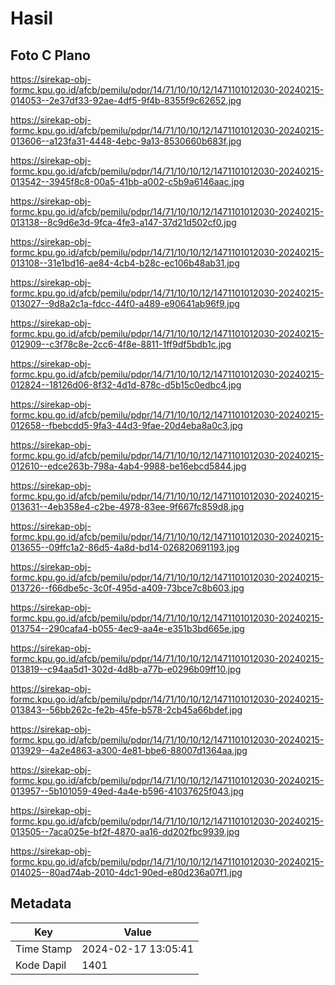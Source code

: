 # Hasil

## Foto C Plano

https://sirekap-obj-formc.kpu.go.id/afcb/pemilu/pdpr/14/71/10/10/12/1471101012030-20240215-014053--2e37df33-92ae-4df5-9f4b-8355f9c62652.jpg

https://sirekap-obj-formc.kpu.go.id/afcb/pemilu/pdpr/14/71/10/10/12/1471101012030-20240215-013606--a123fa31-4448-4ebc-9a13-8530660b683f.jpg

https://sirekap-obj-formc.kpu.go.id/afcb/pemilu/pdpr/14/71/10/10/12/1471101012030-20240215-013542--3945f8c8-00a5-41bb-a002-c5b9a6146aac.jpg

https://sirekap-obj-formc.kpu.go.id/afcb/pemilu/pdpr/14/71/10/10/12/1471101012030-20240215-013138--8c9d6e3d-9fca-4fe3-a147-37d21d502cf0.jpg

https://sirekap-obj-formc.kpu.go.id/afcb/pemilu/pdpr/14/71/10/10/12/1471101012030-20240215-013108--31e1bd16-ae84-4cb4-b28c-ec106b48ab31.jpg

https://sirekap-obj-formc.kpu.go.id/afcb/pemilu/pdpr/14/71/10/10/12/1471101012030-20240215-013027--9d8a2c1a-fdcc-44f0-a489-e90641ab96f9.jpg

https://sirekap-obj-formc.kpu.go.id/afcb/pemilu/pdpr/14/71/10/10/12/1471101012030-20240215-012909--c3f78c8e-2cc6-4f8e-8811-1ff9df5bdb1c.jpg

https://sirekap-obj-formc.kpu.go.id/afcb/pemilu/pdpr/14/71/10/10/12/1471101012030-20240215-012824--18126d06-8f32-4d1d-878c-d5b15c0edbc4.jpg

https://sirekap-obj-formc.kpu.go.id/afcb/pemilu/pdpr/14/71/10/10/12/1471101012030-20240215-012658--fbebcdd5-9fa3-44d3-9fae-20d4eba8a0c3.jpg

https://sirekap-obj-formc.kpu.go.id/afcb/pemilu/pdpr/14/71/10/10/12/1471101012030-20240215-012610--edce263b-798a-4ab4-9988-be16ebcd5844.jpg

https://sirekap-obj-formc.kpu.go.id/afcb/pemilu/pdpr/14/71/10/10/12/1471101012030-20240215-013631--4eb358e4-c2be-4978-83ee-9f667fc859d8.jpg

https://sirekap-obj-formc.kpu.go.id/afcb/pemilu/pdpr/14/71/10/10/12/1471101012030-20240215-013655--09ffc1a2-86d5-4a8d-bd14-026820691193.jpg

https://sirekap-obj-formc.kpu.go.id/afcb/pemilu/pdpr/14/71/10/10/12/1471101012030-20240215-013726--f66dbe5c-3c0f-495d-a409-73bce7c8b603.jpg

https://sirekap-obj-formc.kpu.go.id/afcb/pemilu/pdpr/14/71/10/10/12/1471101012030-20240215-013754--290cafa4-b055-4ec9-aa4e-e351b3bd665e.jpg

https://sirekap-obj-formc.kpu.go.id/afcb/pemilu/pdpr/14/71/10/10/12/1471101012030-20240215-013819--c94aa5d1-302d-4d8b-a77b-e0296b09ff10.jpg

https://sirekap-obj-formc.kpu.go.id/afcb/pemilu/pdpr/14/71/10/10/12/1471101012030-20240215-013843--56bb262c-fe2b-45fe-b578-2cb45a66bdef.jpg

https://sirekap-obj-formc.kpu.go.id/afcb/pemilu/pdpr/14/71/10/10/12/1471101012030-20240215-013929--4a2e4863-a300-4e81-bbe6-88007d1364aa.jpg

https://sirekap-obj-formc.kpu.go.id/afcb/pemilu/pdpr/14/71/10/10/12/1471101012030-20240215-013957--5b101059-49ed-4a4e-b596-41037625f043.jpg

https://sirekap-obj-formc.kpu.go.id/afcb/pemilu/pdpr/14/71/10/10/12/1471101012030-20240215-013505--7aca025e-bf2f-4870-aa16-dd202fbc9939.jpg

https://sirekap-obj-formc.kpu.go.id/afcb/pemilu/pdpr/14/71/10/10/12/1471101012030-20240215-014025--80ad74ab-2010-4dc1-90ed-e80d236a07f1.jpg


## Metadata

| Key        | Value               |
| ---------- | ------------------- |
| Time Stamp | 2024-02-17 13:05:41 |
| Kode Dapil | 1401                |



